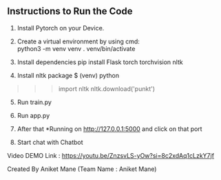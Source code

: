 ## Instructions to Run the Code

1. Install Pytorch on your Device.
2. Create a virtual environment by using cmd:  
   python3 -m venv venv
   . venv/bin/activate

3. Install dependencies
   pip install Flask torch torchvision nltk

4. Install nltk package
   $ (venv) python
>>> import nltk
>>> nltk.download('punkt')

5. Run train.py

6. Run app.py

7. After that *Running on http://127.0.0.1:5000
   and click on that port
8. Start chat with Chatbot

Video DEMO Link : https://youtu.be/ZnzsvLS-yOw?si=8c2xdAq1cLzkY7jf

Created By Aniket Mane (Team Name : Aniket Mane)